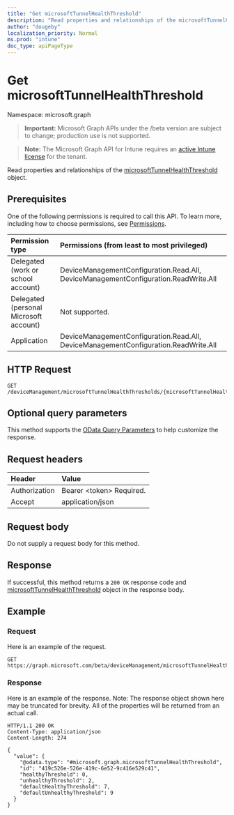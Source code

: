 ```yaml
---
title: "Get microsoftTunnelHealthThreshold"
description: "Read properties and relationships of the microsoftTunnelHealthThreshold object."
author: "dougeby"
localization_priority: Normal
ms.prod: "intune"
doc_type: apiPageType
---
```


# Get microsoftTunnelHealthThreshold

Namespace: microsoft.graph

> **Important:** Microsoft Graph APIs under the /beta version are subject to change; production use is not supported.

> **Note:** The Microsoft Graph API for Intune requires an [active Intune license](https://go.microsoft.com/fwlink/?linkid=839381) for the tenant.

Read properties and relationships of the [microsoftTunnelHealthThreshold](../resources/intune-mstunnel-microsofttunnelhealththreshold.md) object.

## Prerequisites
One of the following permissions is required to call this API. To learn more, including how to choose permissions, see [Permissions](/graph/permissions-reference).

|Permission type|Permissions (from least to most privileged)|
|:---|:---|
|Delegated (work or school account)|DeviceManagementConfiguration.Read.All, DeviceManagementConfiguration.ReadWrite.All|
|Delegated (personal Microsoft account)|Not supported.|
|Application|DeviceManagementConfiguration.Read.All, DeviceManagementConfiguration.ReadWrite.All|

## HTTP Request
<!-- {
  "blockType": "ignored"
}
-->
``` http
GET /deviceManagement/microsoftTunnelHealthThresholds/{microsoftTunnelHealthThresholdId}
```

## Optional query parameters
This method supports the [OData Query Parameters](/graph/query-parameters) to help customize the response.

## Request headers
|Header|Value|
|:---|:---|
|Authorization|Bearer &lt;token&gt; Required.|
|Accept|application/json|

## Request body
Do not supply a request body for this method.

## Response
If successful, this method returns a `200 OK` response code and [microsoftTunnelHealthThreshold](../resources/intune-mstunnel-microsofttunnelhealththreshold.md) object in the response body.

## Example

### Request
Here is an example of the request.
``` http
GET https://graph.microsoft.com/beta/deviceManagement/microsoftTunnelHealthThresholds/{microsoftTunnelHealthThresholdId}
```

### Response
Here is an example of the response. Note: The response object shown here may be truncated for brevity. All of the properties will be returned from an actual call.
``` http
HTTP/1.1 200 OK
Content-Type: application/json
Content-Length: 274

{
  "value": {
    "@odata.type": "#microsoft.graph.microsoftTunnelHealthThreshold",
    "id": "419c526e-526e-419c-6e52-9c416e529c41",
    "healthyThreshold": 0,
    "unhealthyThreshold": 2,
    "defaultHealthyThreshold": 7,
    "defaultUnhealthyThreshold": 9
  }
}
```




